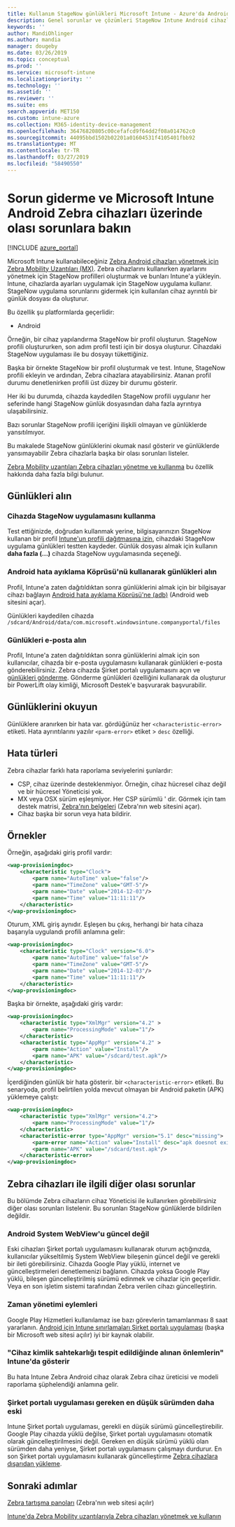 ```yaml
---
title: Kullanım StageNow günlükleri Microsoft Intune - Azure'da Android Zebra cihazlarda | Microsoft Docs
description: Genel sorunlar ve çözümleri StageNow Intune Android cihazlarda kullanırken bakın. Ayrıca günlükleri alın ve başarı veya Hata günlüklerini okumak örnekleri Bkz öğrenin.
keywords: ''
author: MandiOhlinger
ms.author: mandia
manager: dougeby
ms.date: 03/26/2019
ms.topic: conceptual
ms.prod: ''
ms.service: microsoft-intune
ms.localizationpriority: ''
ms.technology: ''
ms.assetid: ''
ms.reviewer: ''
ms.suite: ems
search.appverid: MET150
ms.custom: intune-azure
ms.collection: M365-identity-device-management
ms.openlocfilehash: 36476820805c00cefafcd9f64dd2f08a014762c0
ms.sourcegitcommit: 44095bbd1502b02201a01604531f4105401fbb92
ms.translationtype: MT
ms.contentlocale: tr-TR
ms.lasthandoff: 03/27/2019
ms.locfileid: "58490550"
---
```

# <a name="troubleshoot-and-see-potential-issues-on-android-zebra-devices-in-microsoft-intune"></a>Sorun giderme ve Microsoft Intune Android Zebra cihazları üzerinde olası sorunlara bakın

[!INCLUDE [azure_portal](./includes/azure_portal.md)]

Microsoft Intune kullanabileceğiniz [Zebra Android cihazları yönetmek için Zebra Mobility Uzantıları (MX)](android-zebra-mx-overview.md). Zebra cihazlarını kullanırken ayarlarını yönetmek için StageNow profilleri oluşturmak ve bunları Intune'a yükleyin. Intune, cihazlarda ayarları uygulamak için StageNow uygulama kullanır. StageNow uygulama sorunlarını gidermek için kullanılan cihaz ayrıntılı bir günlük dosyası da oluşturur.

Bu özellik şu platformlarda geçerlidir:

- Android

Örneğin, bir cihaz yapılandırma StageNow bir profil oluşturun. StageNow profili oluştururken, son adım profil testi için bir dosya oluşturur. Cihazdaki StageNow uygulaması ile bu dosyayı tükettiğiniz.

Başka bir örnekte StageNow bir profil oluşturmak ve test. Intune, StageNow profili ekleyin ve ardından, Zebra cihazlara atayabilirsiniz. Atanan profil durumu denetlenirken profili üst düzey bir durumu gösterir.

Her iki bu durumda, cihazda kaydedilen StageNow profili uygulanır her seferinde hangi StageNow günlük dosyasından daha fazla ayrıntıya ulaşabilirsiniz.

Bazı sorunlar StageNow profili içeriğini ilişkili olmayan ve günlüklerde yansıtılmıyor.

Bu makalede StageNow günlüklerini okumak nasıl gösterir ve günlüklerde yansımayabilir Zebra cihazlarla başka bir olası sorunları listeler.

[Zebra Mobility uzantıları Zebra cihazları yönetme ve kullanma](android-zebra-mx-overview.md) bu özellik hakkında daha fazla bilgi bulunur.

## <a name="get-the-logs"></a>Günlükleri alın

### <a name="use-the-stagenow-app-on-the-device"></a>Cihazda StageNow uygulamasını kullanma
Test ettiğinizde, doğrudan kullanmak yerine, bilgisayarınızın StageNow kullanan bir profil [Intune'un profili dağıtmasına izin](android-zebra-mx-overview.md#step-4-create-a-device-management-profile-in-stagenow), cihazdaki StageNow uygulama günlükleri testten kaydeder. Günlük dosyası almak için kullanın **daha fazla (...)**  cihazda StageNow uygulamasında seçeneği.

### <a name="get-logs-using-android-debug-bridge"></a>Android hata ayıklama Köprüsü'nü kullanarak günlükleri alın
Profil, Intune'a zaten dağıtıldıktan sonra günlüklerini almak için bir bilgisayar cihazı bağlayın [Android hata ayıklama Köprüsü'ne (adb)](https://developer.android.com/studio/command-line/adb) (Android web sitesini açar).

Günlükleri kaydedilen cihazda `/sdcard/Android/data/com.microsoft.windowsintune.companyportal/files`

### <a name="get-logs-from-email"></a>Günlükleri e-posta alın
Profil, Intune'a zaten dağıtıldıktan sonra günlüklerini almak için son kullanıcılar, cihazda bir e-posta uygulamasını kullanarak günlükleri e-posta gönderebilirsiniz. Zebra cihazda Şirket portalı uygulamasını açın ve [günlükleri gönderme](https://docs.microsoft.com/intune-user-help/send-logs-to-your-it-admin-by-email-android). Gönderme günlükleri özelliğini kullanarak da oluşturur bir PowerLift olay kimliği, Microsoft Destek'e başvurarak başvurabilir.

## <a name="read-the-logs"></a>Günlüklerini okuyun

Günlüklere aranırken bir hata var. gördüğünüz her `<characteristic-error>` etiketi. Hata ayrıntılarını yazılır `<parm-error>` etiket > `desc` özelliği.

## <a name="error-types"></a>Hata türleri

Zebra cihazlar farklı hata raporlama seviyelerini şunlardır:

- CSP, cihaz üzerinde desteklenmiyor. Örneğin, cihaz hücresel cihaz değil ve bir hücresel Yöneticisi yok.
- MX veya OSX sürüm eşleşmiyor. Her CSP sürümlü ' dir. Görmek için tam destek matrisi, [Zebra'nın belgeleri](http://techdocs.zebra.com/mx/) (Zebra'nın web sitesini açar).
- Cihaz başka bir sorun veya hata bildirir.

## <a name="examples"></a>Örnekler

Örneğin, aşağıdaki giriş profil vardır:

```xml
<wap-provisioningdoc>
    <characteristic type="Clock">
        <parm name="AutoTime" value="false"/>
        <parm name="TimeZone" value="GMT-5"/>
        <parm name="Date" value="2014-12-03"/>
        <parm name="Time" value="11:11:11"/>
    </characteristic>
</wap-provisioningdoc>
```

Oturum, XML giriş aynıdır. Eşleşen bu çıkış, herhangi bir hata cihaza başarıyla uygulandı profili anlamına gelir:

```xml
<wap-provisioningdoc>
    <characteristic type="Clock" version="6.0">
        <parm name="AutoTime" value="false"/>
        <parm name="TimeZone" value="GMT-5"/>
        <parm name="Date" value="2014-12-03"/>
        <parm name="Time" value="11:11:11"/>
    </characteristic>
</wap-provisioningdoc>
```

Başka bir örnekte, aşağıdaki giriş vardır:

```xml
<wap-provisioningdoc>
    <characteristic type="XmlMgr" version="4.2" >
        <parm name="ProcessingMode" value="1"/>
    </characteristic>
    <characteristic type="AppMgr" version="4.2" >
        <parm name="Action" value="Install"/>
        <parm name="APK" value="/sdcard/test.apk"/>
    </characteristic>
</wap-provisioningdoc>
```

İçerdiğinden günlük bir hata gösterir. bir `<characteristic-error>` etiketi. Bu senaryoda, profil belirtilen yolda mevcut olmayan bir Android paketin (APK) yüklemeye çalıştı:

```xml
<wap-provisioningdoc>
    <characteristic type="XmlMgr" version="4.2">
        <parm name="ProcessingMode" value="1"/>
    </characteristic>
    <characteristic-error type="AppMgr" version="5.1" desc="missing">
        <parm-error name="Action" value="Install" desc="apk doesnot exist in the path"/>
        <parm name="APK" value="/sdcard/test.apk"/>
    </characteristic-error>
</wap-provisioningdoc>
```

## <a name="other-potential-issues-with-zebra-devices"></a>Zebra cihazları ile ilgili diğer olası sorunlar

Bu bölümde Zebra cihazların cihaz Yöneticisi ile kullanırken görebilirsiniz diğer olası sorunları listelenir. Bu sorunları StageNow günlüklerde bildirilen değildir.

### <a name="android-system-webview-is-out-of-date"></a>Android System WebView'u güncel değil

Eski cihazları Şirket portalı uygulamasını kullanarak oturum açtığınızda, kullanıcılar yükseltilmiş System WebView bileşenin güncel değil ve gerekli bir ileti görebilirsiniz. Cihazda Google Play yüklü, internet ve güncelleştirmeleri denetlemenizi bağlanın. Cihazda yoksa Google Play yüklü, bileşen güncelleştirilmiş sürümü edinmek ve cihazlar için geçerlidir. Veya en son işletim sistemi tarafından Zebra verilen cihazı güncelleştirin.

### <a name="management-actions-take-a-long-time"></a>Zaman yönetimi eylemleri

Google Play Hizmetleri kullanılamaz ise bazı görevlerin tamamlanması 8 saat yararlanın. [Android için Intune sınırlamaları Şirket portalı uygulaması](https://support.microsoft.com/help/3211588/limitations-of-intune-company-portal-app-for-android-in-china) (başka bir Microsoft web sitesi açılır) iyi bir kaynak olabilir.

### <a name="device-spoofing-suspected-shows-in-intune"></a>"Cihaz kimlik sahtekarlığı tespit edildiğinde alınan önlemlerin" Intune'da gösterir

Bu hata Intune Zebra Android cihaz olarak Zebra cihaz üreticisi ve modeli raporlama şüphelendiği anlamına gelir.

### <a name="company-portal-app-is-older-than-minimum-required-version"></a>Şirket portalı uygulaması gereken en düşük sürümden daha eski

Intune Şirket portalı uygulaması, gerekli en düşük sürümü güncelleştirebilir. Google Play cihazda yüklü değilse, Şirket portalı uygulamasını otomatik olarak güncelleştirilmesini değil. Gereken en düşük sürümü yüklü olan sürümden daha yeniyse, Şirket portalı uygulamasını çalışmayı durdurur. En son Şirket portalı uygulamasını kullanarak güncelleştirme [Zebra cihazlara dışarıdan yükleme](android-zebra-mx-overview.md#sideload-the-company-portal-app).

## <a name="next-steps"></a>Sonraki adımlar

[Zebra tartışma panoları](https://developer.zebra.com/community/home/discussions) (Zebra'nın web sitesi açılır)

[Intune'da Zebra Mobility uzantılarıyla Zebra cihazları yönetmek ve kullanın](android-zebra-mx-overview.md)
